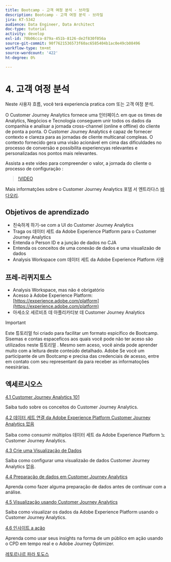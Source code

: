 ```yaml
---
title: Bootcamp - 고객 여정 분석 - 브라질
description: Bootcamp - 고객 여정 분석 - 브라질
jira: KT-5342
audience: Data Engineer, Data Architect
doc-type: tutorial
activity: develop
exl-id: 70b06cca-879a-451b-8126-de2f830f056a
source-git-commit: 90f7621536573f60ac6585404b1ac0e49cb08496
workflow-type: tm+mt
source-wordcount: '422'
ht-degree: 0%

---
```


# 4. 고객 여정 분석

Neste 사용자 흐름, você terá experiencia pratica com 또는 고객 여정 분석.

O Customer Journey Analytics fornece uma 인터페이스 em que os times de Analytics, Negócios e Tecnologia conseguem unir todos os dados da companhia e analisar a jornada cross-channel (online e offline) do cliente de ponta a ponta. O Customer Journey Analytics é capaz de fornecer contexto e clareza para as jornadas de cliente multicanal compleas. O contexto fornecido gera uma visão acionável em cima das dificuldades no processo de conversão e possibilita experiencyas relevantes e personalizadas nos pontos mais relevantes.

Assista a este vídeo para compreender o valor, a jornada do cliente o processo de configuração :

>[!VIDEO](https://video.tv.adobe.com/v/327188?quality=12&learn=on)

Mais informatções sobre o Customer Journey Analytics 포뎀 서 엔트라다스 [바다오리](https://spark.adobe.com/page/t62eiRu9l6iWJ/).

## Objetivos de aprendizado

- 친숙하게 하기-se com a UI do Customer Journey Analytics
- Traga os 데이터 세트 da Adobe Experience Platform para o Customer Journey Analytics
- Entenda o Person ID e a junção de dados no CJA
- Entenda os conceitos de uma conexão de dados e uma visualizaão de dados
- Analysis Workspace com 데이터 세트 da Adobe Experience Platform 사용

## 프레-리퀴지토스

- Analysis Workspace, mas não é obrigatório
- Acesso à Adobe Experience Platform: [https://experience.adobe.com/platform](https://experience.adobe.com/platform)
- 아세소오 세르비초 데 아플리카티보 데 Customer Journey Analytics

>[!IMPORTANT]
>
>Este 튜토리얼 foi criado para facilitar um formato espicífico de Bootcamp. Sisemas e contas espaceficos aos quais você pode não ter aceso são utilizados neste 튜토리얼 . Mesmo sem aceso, você ainda pode aprender muito com a leitura deste conteúdo detalhado. Adobe Se você um participante de um Bootcamp e precisa das credenciais de acesso, entre em contato com seu representant da para receber as informatoções neesirárias.

## 엑세르시오스

[4.1 Customer Journey Analytics 101](./ex1.md)

Saiba tudo sobre os conceitos do Customer Journey Analytics.

[4.2 데이터 세트 연결 da Adobe Experience Platform Customer Journey Analytics 없음](./ex2.md)

Saiba como consumir múltiplos 데이터 세트 da Adobe Experience Platform 노 Customer Journey Analytics.

[4.3 Crie uma Visualização de Dados](./ex3.md)

Saiba como configurar uma visualizaão de dados Customer Journey Analytics 없음.

[4.4 Preparação de dados em Customer Journey Analytics](./ex4.md)

Aprenda como fazer alguma preparação de dados antes de continuar com a análise.

[4.5 Visualização usando Customer Journey Analytics](./ex5.md)

Saiba como visualizar os dados da Adobe Experience Platform usando o Customer Journey Analytics.

[4.6 인사이트 a ação](./ex6.md)

Aprenda como usar seus insights na forma de um público em ação usando o CPD em tempo real e o Adobe Journey Optimizer.

[레토르나르 파라 토도스](../../overview.md)
